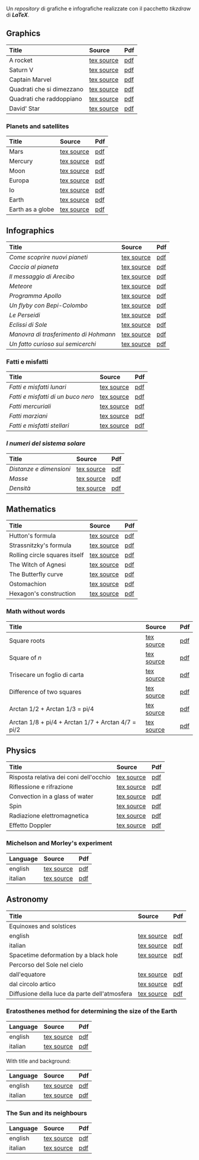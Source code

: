 Un *repository* di grafiche e infografiche realizzate con il pacchetto *tikzdraw* di ***LaTeX***.

## Graphics

| Title | Source | Pdf |
|:-------------|:------------------|:------|
| A rocket | [tex source](https://github.com/ulaulaman/tikzdraw/blob/master/graphics/rocket.tex) | [pdf](https://github.com/ulaulaman/tikzdraw/blob/master/graphics/pdf/rocket.pdf) |
| Saturn V | [tex source](https://github.com/ulaulaman/tikzdraw/blob/master/graphics/saturnV.tex) | [pdf](https://github.com/ulaulaman/tikzdraw/blob/master/graphics/pdf/saturnV.pdf) |
| Captain Marvel | [tex source](https://github.com/ulaulaman/tikzdraw/blob/master/graphics/carol_danvers.tex) | [pdf](https://github.com/ulaulaman/tikzdraw/blob/master/graphics/pdf/carol_danvers.pdf) |
| Quadrati che si dimezzano | [tex source](https://github.com/ulaulaman/tikzdraw/blob/master/graphics/squares01.tex) | [pdf](https://github.com/ulaulaman/tikzdraw/blob/master/graphics/pdf/squares01.pdf) |
| Quadrati che raddoppiano | [tex source](https://github.com/ulaulaman/tikzdraw/blob/master/graphics/squares02.tex) | [pdf](https://github.com/ulaulaman/tikzdraw/blob/master/graphics/pdf/squares02.pdf) |
| David' Star | [tex source](https://github.com/ulaulaman/tikzdraw/blob/master/graphics/david_star.tex) | [pdf](https://github.com/ulaulaman/tikzdraw/blob/master/graphics/pdf/david_star.pdf) |

### Planets and satellites

| Title | Source | Pdf |
|:-------------|:------------------|:------|
| Mars | [tex source](https://github.com/ulaulaman/tikzdraw/blob/master/graphics/mars.tex) | [pdf](https://github.com/ulaulaman/tikzdraw/blob/master/graphics/pdf/mars.pdf) |
| Mercury | [tex source](https://github.com/ulaulaman/tikzdraw/blob/master/graphics/mercury.tex) | [pdf](https://github.com/ulaulaman/tikzdraw/blob/master/graphics/pdf/mercury.pdf) |
| Moon | [tex source](https://github.com/ulaulaman/tikzdraw/blob/master/graphics/moon.tex) | [pdf](https://github.com/ulaulaman/tikzdraw/blob/master/graphics/pdf/moon.pdf) |
| Europa | [tex source](https://github.com/ulaulaman/tikzdraw/blob/master/graphics/europa.tex) | [pdf](https://github.com/ulaulaman/tikzdraw/blob/master/graphics/pdf/europa.pdf) |
| Io | [tex source](https://github.com/ulaulaman/tikzdraw/blob/master/graphics/io.tex) | [pdf](https://github.com/ulaulaman/tikzdraw/blob/master/graphics/pdf/io.pdf) |
| Earth | [tex source](https://github.com/ulaulaman/tikzdraw/blob/master/graphics/earth.tex) | [pdf](https://github.com/ulaulaman/tikzdraw/blob/master/graphics/pdf/earth.pdf) |
| Earth as a globe | [tex source](https://github.com/ulaulaman/tikzdraw/blob/master/graphics/globe.tex) | [pdf](https://github.com/ulaulaman/tikzdraw/blob/master/graphics/pdf/globe.pdf) |

## Infographics

| Title | Source | Pdf |
|:-------------|:------------------|:------|
| *Come scoprire nuovi pianeti* | [tex source](https://github.com/ulaulaman/tikzdraw/blob/master/infographics/esopianeti.tex) | [pdf](https://github.com/ulaulaman/tikzdraw/blob/master/infographics/pdf/esopianeti.pdf) |
| *Caccia al pianeta* | [tex source](https://github.com/ulaulaman/tikzdraw/blob/master/infographics/transito-mini_guida.tex) | [pdf](https://github.com/ulaulaman/tikzdraw/blob/master/infographics/pdf/transito-mini_guida.pdf)
| *Il messaggio di Arecibo* | [tex source](https://github.com/ulaulaman/tikzdraw/blob/master/infographics/messaggio_arecibo.tex) | [pdf](https://github.com/ulaulaman/tikzdraw/blob/master/infographics/pdf/messaggio_arecibo.pdf)
| *Meteore* | [tex source](https://github.com/ulaulaman/tikzdraw/blob/master/infographics/meteore.tex) | [pdf](https://github.com/ulaulaman/tikzdraw/blob/master/infographics/pdf/meteore.pdf) |
| *Programma Apollo* | [tex source](https://github.com/ulaulaman/tikzdraw/blob/master/infographics/luna/luna-programma_apollo.tex) | [pdf](https://github.com/ulaulaman/tikzdraw/blob/master/infographics/luna/pdf/luna-programma_apollo.pdf) |
| *Un flyby con Bepi-Colombo* | [tex source](https://github.com/ulaulaman/tikzdraw/blob/master/infographics/mercurio/bepicolombo_flyby.tex) | [pdf](https://github.com/ulaulaman/tikzdraw/blob/master/infographics/mercurio/pdf/bepicolombo_flyby.pdf) |
| *Le Perseidi* | [tex source](https://github.com/ulaulaman/tikzdraw/blob/master/infographics/perseidi.tex) | [pdf](https://github.com/ulaulaman/tikzdraw/blob/master/infographics/pdf/perseidi.pdf) |
| *Eclissi di Sole* | [tex source](https://github.com/ulaulaman/tikzdraw/blob/master/infographics/eclissi_sole.tex) | [pdf](https://github.com/ulaulaman/tikzdraw/blob/master/infographics/pdf/eclissi_sole.pdf) |
| *Manovra di trasferimento di Hohmann* | [tex source](https://github.com/ulaulaman/tikzdraw/blob/master/infographics/marte/hohmann.tex) | [pdf](https://github.com/ulaulaman/tikzdraw/blob/master/infographics/marte/pdf/hohmann.pdf) |
| *Un fatto curioso sui semicerchi* | [tex source](https://github.com/ulaulaman/tikzdraw/blob/master/infographics/math/semicerchi.tex) | [pdf](https://github.com/ulaulaman/tikzdraw/blob/master/infographics/math/pdf/semicerchi.pdf) |

### Fatti e misfatti

| Title | Source | Pdf |
|:-------------|:------------------|:------|
| *Fatti e misfatti lunari* | [tex source](https://github.com/ulaulaman/tikzdraw/blob/master/infographics/luna/fatti-lunari.tex) | [pdf](https://github.com/ulaulaman/tikzdraw/blob/master/infographics/luna/pdf/fatti-lunari.pdf) |
| *Fatti e misfatti di un buco nero* | [tex source](https://github.com/ulaulaman/tikzdraw/blob/master/infographics/buco_nero.tex) | [pdf](https://github.com/ulaulaman/tikzdraw/blob/master/infographics/pdf/buco_nero.pdf) |
| *Fatti mercuriali* | [tex source](https://github.com/ulaulaman/tikzdraw/blob/master/infographics/mercurio/mercury_facts.tex) | [pdf](https://github.com/ulaulaman/tikzdraw/blob/master/infographics/mercurio/pdf/mercury_facts.pdf) |
| *Fatti marziani* | [tex source](https://github.com/ulaulaman/tikzdraw/blob/master/infographics/marte/mars_facts.tex) | [pdf](https://github.com/ulaulaman/tikzdraw/blob/master/infographics/marte/pdf/mars_facts.pdf) |
| *Fatti e misfatti stellari* | [tex source](https://github.com/ulaulaman/tikzdraw/blob/master/infographics/fatti_stellari.tex) | [pdf](https://github.com/ulaulaman/tikzdraw/blob/master/infographics/pdf/fatti_stellari.pdf) |

### *I numeri del sistema solare*

| Title | Source | Pdf |
|:-------------|:------------------|:------|
| *Distanze e dimensioni* | [tex source](https://github.com/ulaulaman/tikzdraw/blob/master/infographics/sistema_solare/sistema_solare-distanze_dimensioni.tex) | [pdf](https://github.com/ulaulaman/tikzdraw/blob/master/infographics/sistema_solare/pdf/sistema_solare-distanze_dimensioni.pdf) |
| *Masse* | [tex source](https://github.com/ulaulaman/tikzdraw/blob/master/infographics/sistema_solare/sistema_solare_masse.tex) | [pdf](https://github.com/ulaulaman/tikzdraw/blob/master/infographics/sistema_solare/pdf/sistema_solare_masse.pdf) |
| *Densità* | [tex source](https://github.com/ulaulaman/tikzdraw/blob/master/infographics/sistema_solare/sistema_solare_densita.tex) | [pdf](https://github.com/ulaulaman/tikzdraw/blob/master/infographics/sistema_solare/pdf/sistema_solare_densita.pdf) |

## Mathematics

| Title       | Source          | Pdf |
|:-------------|:------------------|:------|
| Hutton's formula | [tex source](https://github.com/ulaulaman/tikzdraw/blob/master/math/hutton_formula.tex) | [pdf](https://github.com/ulaulaman/tikzdraw/blob/master/math/pdf/hutton_formula.pdf)  |
| Strassnitzky's formula | [tex source](https://github.com/ulaulaman/tikzdraw/blob/master/math/strassnitzky_formula.tex) | [pdf](https://github.com/ulaulaman/tikzdraw/blob/master/math/pdf/strassnitzky_formula.pdf) |
| Rolling circle squares itself | [tex source](https://github.com/ulaulaman/tikzdraw/blob/master/math/rolling_circle.tex) | [pdf](https://github.com/ulaulaman/tikzdraw/blob/master/math/pdf/rolling_circle.pdf) |
| The Witch of Agnesi | [tex source](https://github.com/ulaulaman/tikzdraw/blob/master/math/agnesi_witch.tex) | [pdf](https://github.com/ulaulaman/tikzdraw/blob/master/math/pdf/agnesi_witch.pdf) |
| The Butterfly curve | [tex source](https://github.com/ulaulaman/tikzdraw/blob/master/math/butterfly.tex) | [pdf](https://github.com/ulaulaman/tikzdraw/blob/master/math/pdf/butterfly.pdf) |
| Ostomachion | [tex source](https://github.com/ulaulaman/tikzdraw/blob/master/math/ostomachion.tex) | [pdf](https://github.com/ulaulaman/tikzdraw/blob/master/math/pdf/ostomachion.pdf) |
| Hexagon's construction | [tex source](https://github.com/ulaulaman/tikzdraw/blob/master/math/hexagon.tex) | [pdf](https://github.com/ulaulaman/tikzdraw/blob/master/math/pdf/hexagon.pdf) |

### Math without words

| Title       | Source          | Pdf |
|:-------------|:------------------|:------|
| Square roots | [tex source](https://github.com/ulaulaman/tikzdraw/blob/master/math/square_roots.tex) | [pdf](https://github.com/ulaulaman/tikzdraw/blob/master/math/pdf/square_roots.pdf) |
| Square of *n* | [tex source](https://github.com/ulaulaman/tikzdraw/blob/master/math/squares.tex) | [pdf](https://github.com/ulaulaman/tikzdraw/blob/master/math/pdf/squares.pdf) |
| Trisecare un foglio di carta | [tex source](https://github.com/ulaulaman/tikzdraw/blob/master/math/trisecare_pagina.tex) | [pdf](https://github.com/ulaulaman/tikzdraw/blob/master/math/pdf/trisecare_pagina.pdf) |
| Difference of two squares | [tex source](https://github.com/ulaulaman/tikzdraw/blob/master/math/differenze_quadrati.tex) | [pdf](https://github.com/ulaulaman/tikzdraw/blob/master/math/pdf/differenze_quadrati.pdf) |
| Arctan 1/2 + Arctan 1/3 = pi/4 | [tex source](https://github.com/ulaulaman/tikzdraw/blob/master/math/arctan-pi4.tex) | [pdf](https://github.com/ulaulaman/tikzdraw/blob/master/math/pdf/arctan-pi4.pdf) |
| Arctan 1/8 + pi/4 + Arctan 1/7 + Arctan 4/7 = pi/2 | [tex source](https://github.com/ulaulaman/tikzdraw/blob/master/math/arctan-pi2.tex) | [pdf](https://github.com/ulaulaman/tikzdraw/blob/master/math/pdf/arctan-pi2.pdf) |

## Physics

| Title | Source | Pdf |
|:-------------|:------------------|:------|
| Risposta relativa dei coni dell'occhio | [tex source](https://github.com/ulaulaman/tikzdraw/blob/master/physics/risposta_coni.tex) | [pdf](https://github.com/ulaulaman/tikzdraw/blob/master/physics/pdf/risposta_coni.pdf) |
| Riflessione e rifrazione | [tex source](https://github.com/ulaulaman/tikzdraw/blob/master/physics/riflessione-rifrazione.tex) | [pdf](https://github.com/ulaulaman/tikzdraw/blob/master/physics/pdf/riflessione-rifrazione.pdf) |
| Convection in a glass of water | [tex source](https://github.com/ulaulaman/tikzdraw/blob/master/physics/convezione.tex) | [pdf](https://github.com/ulaulaman/tikzdraw/blob/master/physics/pdf/convezione.pdf) |
| Spin | [tex source](https://github.com/ulaulaman/tikzdraw/blob/master/physics/spin.tex) | [pdf](https://github.com/ulaulaman/tikzdraw/blob/master/physics/pdf/spin.pdf) |
| Radiazione elettromagnetica | [tex source](https://github.com/ulaulaman/tikzdraw/blob/master/physics/radiazione_em.tex) | [pdf](https://github.com/ulaulaman/tikzdraw/blob/master/physics/pdf/radiazione_em.pdf) |
| Effetto Doppler | [tex source](https://github.com/ulaulaman/tikzdraw/blob/master/physics/effetto_doppler.tex) | [pdf](https://github.com/ulaulaman/tikzdraw/blob/master/physics/pdf/effetto_doppler.pdf) |

### Michelson and Morley's experiment

| Language | Source | Pdf |
|:-------------|:------------------|:------|
| english | [tex source](https://github.com/ulaulaman/tikzdraw/blob/master/physics/michelson_morley.tex) | [pdf](https://github.com/ulaulaman/tikzdraw/blob/master/physics/pdf/michelson_morley.pdf) |
| italian | [tex source](https://github.com/ulaulaman/tikzdraw/blob/master/physics/michelson_morley_it.tex) | [pdf](https://github.com/ulaulaman/tikzdraw/blob/master/physics/pdf/michelson_morley_it.pdf) |

## Astronomy

| Title | Source | Pdf |
|:-------------|:------------------|:------|
| Equinoxes and solstices | | |
| english | [tex source](https://github.com/ulaulaman/tikzdraw/blob/master/astronomy/equinox_solstice-en.tex) | [pdf](https://github.com/ulaulaman/tikzdraw/blob/master/astronomy/pdf/equinox_solstice-en.pdf) |
| italian | [tex source](https://github.com/ulaulaman/tikzdraw/blob/master/astronomy/equinox_solstice-it.tex) | [pdf](https://github.com/ulaulaman/tikzdraw/blob/master/astronomy/pdf/equinox_solstice-it.pdf) |
| Spacetime deformation by a black hole | [tex source](https://github.com/ulaulaman/tikzdraw/blob/master/astronomy/spacetime_deformation.tex) | [pdf](https://github.com/ulaulaman/tikzdraw/blob/master/astronomy/pdf/spacetime_deformation.pdf) |
| Percorso del Sole nel cielo | | |
| dall'equatore | [tex source](https://github.com/ulaulaman/tikzdraw/blob/master/astronomy/crepuscolo_equatore.tex) | [pdf](https://github.com/ulaulaman/tikzdraw/blob/master/astronomy/pdf/crepuscolo_equatore.pdf) |
| dal circolo artico | [tex source](https://github.com/ulaulaman/tikzdraw/blob/master/astronomy/crepuscolo_circolo_artico.tex) | [pdf](https://github.com/ulaulaman/tikzdraw/blob/master/astronomy/pdf/crepuscolo_circolo_artico.pdf) |
| Diffusione della luce da parte dell'atmosfera | [tex source](https://github.com/ulaulaman/tikzdraw/blob/master/astronomy/diffusione_luce.tex) | [pdf](https://github.com/ulaulaman/tikzdraw/blob/master/astronomy/pdf/diffusione_luce.pdf) |

### Eratosthenes method for determining the size of the Earth

| Language | Source | Pdf |
|:-------------|:------------------|:------|
| english | [tex source](https://github.com/ulaulaman/tikzdraw/blob/master/infographics/eratosthenes/eratosthenes-en.tex) | [pdf](https://github.com/ulaulaman/tikzdraw/blob/master/infographics/eratosthenes/pdf/eratosthenes-en.pdf) |
| italian | [tex source](https://github.com/ulaulaman/tikzdraw/blob/master/infographics/eratosthenes/eratosthenes-it.tex) | [pdf](https://github.com/ulaulaman/tikzdraw/blob/master/infographics/eratosthenes/pdf/eratosthenes-it.pdf) |

With title and background:

| Language | Source | Pdf |
|:-------------|:------------------|:------|
| english | [tex source](https://github.com/ulaulaman/tikzdraw/blob/master/infographics/eratosthenes/eratosthenes-infographic-en.tex) | [pdf](https://github.com/ulaulaman/tikzdraw/blob/master/infographics/eratosthenes/pdf/eratosthenes-infographic-en.pdf) |
| italian | [tex source](https://github.com/ulaulaman/tikzdraw/blob/master/infographics/eratosthenes/eratosthenes-infographic-it.tex) | [pdf](https://github.com/ulaulaman/tikzdraw/blob/master/infographics/eratosthenes/pdf/eratosthenes-infographic-it.pdf) |

### The Sun and its neighbours

| Language | Source | Pdf |
|:-------------|:------------------|:------|
| english | [tex source](https://github.com/ulaulaman/tikzdraw/blob/master/astronomy/sun_neighbours_en.tex) | [pdf](https://github.com/ulaulaman/tikzdraw/blob/master/astronomy/pdf/sun_neighbours_en.pdf) |
| italian | [tex source](https://github.com/ulaulaman/tikzdraw/blob/master/astronomy/sun_neighbours_it.tex) | [pdf](https://github.com/ulaulaman/tikzdraw/blob/master/astronomy/pdf/sun_neighbours_it.pdf) |
